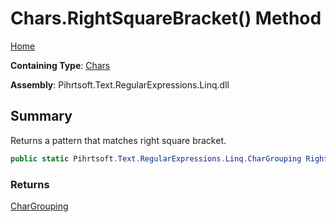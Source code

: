 # Chars\.RightSquareBracket\(\) Method

[Home](../../../../../../README.md)

**Containing Type**: [Chars](../README.md)

**Assembly**: Pihrtsoft\.Text\.RegularExpressions\.Linq\.dll

## Summary

Returns a pattern that matches right square bracket\.

```csharp
public static Pihrtsoft.Text.RegularExpressions.Linq.CharGrouping RightSquareBracket()
```

### Returns

[CharGrouping](../../CharGrouping/README.md)

